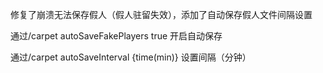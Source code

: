 修复了崩溃无法保存假人（假人驻留失效），添加了自动保存假人文件间隔设置


通过/carpet autoSaveFakePlayers true 开启自动保存

通过/carpet autoSaveInterval {time(min)} 设置间隔（分钟）
